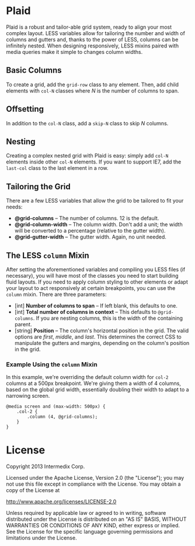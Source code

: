 # Plaid

Plaid is a robust and tailor-able grid system, ready to align your
most complex layout. LESS variables allow for tailoring the number
and width of columns and gutters and, thanks to the power of LESS,
columns can be infinitely nested.  When designing responsively, LESS
mixins paired with media queries make it simple to changes column
widths.

## Basic Columns

To create a grid, add the `grid-row` class to any element. Then, add
child elements with `col-N` classes where *N* is the number of
columns to span.

## Offsetting

In addition to the `col-N` class, add a `skip-N` class to skip *N*
columns.

## Nesting

Creating a complex nested grid with Plaid is easy: simply add `col-N`
elements inside other `col-N` elements. If you want to support IE7,
add the `last-col` class to the last element in a row.

## Tailoring the Grid

There are a few LESS variables that allow the grid to be tailored to
fit your needs:

* **@grid-columns** – The number of columns. 12 is the default.
* **@grid-column-width** – The column width. Don't add a unit; the
  width will be converted to a percentage (relative to the gutter
  width).
* **@grid-gutter-width** – The gutter width. Again, no unit needed.

## The LESS `column` Mixin

After setting the aforementioned variables and compiling you LESS
files (if necessary), you will have most of the classes you need to
start building fluid layouts. If you need to apply column styling to
other elements or adapt your layout to act responsively at certain
breakpoints, you can use the `column` mixin. There are three
parameters:

* [int] **Number of columns to span** – If left blank, this
  defaults to one.
* [int] **Total number of columns in context** – This defaults to
  `@grid-columns`. If you are nesting columns, this is the width of
  the containing parent.
* [string] **Position** – The column's horizontal position in the
  grid. The valid options are *first*, *middle*, and *last*. This
  determines the correct CSS to manipulate the gutters and margins,
  depending on the column's position in the grid.

### Example Using the `column` Mixin

In this example, we're overriding the default column width for
`col-2` columns at a 500px breakpoint. We're giving them a width of
4 columns, based on the global grid width, essentially doubling
their width to adapt to a narrowing screen.

    @media screen and (max-width: 500px) {
        .col-2 {
            .column (4, @grid-columns);
        }
    }


# License

Copyright 2013 Intermedix Corp.

Licensed under the Apache License, Version 2.0 (the "License"); you
may not use this file except in compliance with the License. You may
obtain a copy of the License at

  http://www.apache.org/licenses/LICENSE-2.0

Unless required by applicable law or agreed to in writing, software
distributed under the License is distributed on an "AS IS" BASIS,
WITHOUT WARRANTIES OR CONDITIONS OF ANY KIND, either express or
implied. See the License for the specific language governing
permissions and limitations under the License.
